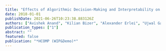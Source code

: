 ```yaml
---
title: "Effects of Algorithmic Decision-Making and Interpretability on Human Behavior: Experiments using Crowdsourcing."
date: 2018-01-01
publishDate: 2021-06-26T10:23:38.883126Z
authors: ["Avishek Anand", "Kilian Bizer", "Alexander Erlei", "Ujwal Gadiraju", "Christian Heinze", "Lukas Meub", "Wolfgang Nejdl", "Bjoern Steinroetter"]
publication_types: ["1"]
abstract: ""
featured: false
publication: "*HCOMP (WIP&Demo)*"
---
```


